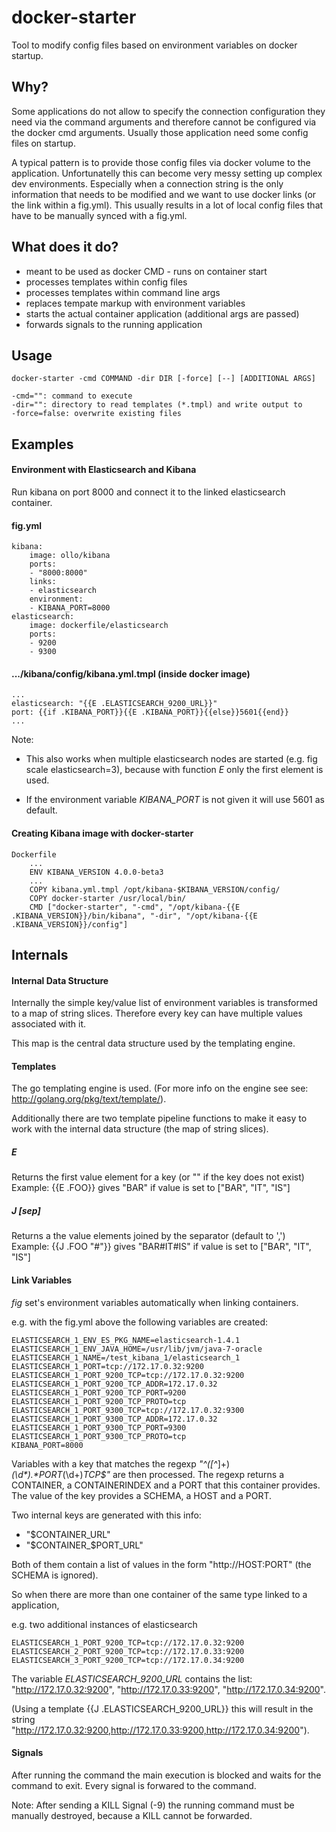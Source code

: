 # docker-starter

Tool to modify config files based on environment variables on docker startup.

## Why?

Some applications do not allow to specify the connection configuration they need via the command arguments and therefore cannot be configured via the docker cmd arguments. Usually those application need some config files on startup.

A typical pattern is to provide those config files via docker volume to the application. Unfortunatelly this can become very messy setting up complex dev environments. Especially when a connection string is the only information that needs to be modified and we want to use docker links (or the link within a fig.yml). This usually results in a lot of local config files that have to be manually synced with a fig.yml.


## What does it do?

  * meant to be used as docker CMD - runs on container start
  * processes templates within config files
  * processes templates within command line args
  * replaces tempate markup with environment variables
  * starts the actual container application (additional args are passed)
  * forwards signals to the running application


## Usage

    docker-starter -cmd COMMAND -dir DIR [-force] [--] [ADDITIONAL ARGS]
   
    -cmd="": command to execute
    -dir="": directory to read templates (*.tmpl) and write output to
    -force=false: overwrite existing files

## Examples


#### Environment with Elasticsearch and Kibana

Run kibana on port 8000 and connect it to the linked elasticsearch container.

#### fig.yml
    kibana:
        image: ollo/kibana
        ports:
        - "8000:8000"
        links:
        - elasticsearch
        environment:
        - KIBANA_PORT=8000
    elasticsearch:
        image: dockerfile/elasticsearch
        ports:
        - 9200
        - 9300

#### .../kibana/config/kibana.yml.tmpl (inside docker image)
    ...
    elasticsearch: "{{E .ELASTICSEARCH_9200_URL}}"
    port: {{if .KIBANA_PORT}}{{E .KIBANA_PORT}}{{else}}5601{{end}}
    ...

Note:

 * This also works when multiple elasticsearch nodes are started (e.g. fig scale elasticsearch=3), because with function _E_ only the first element is used. 

 * If the environment variable _KIBANA_PORT_ is not given it will use 5601 as default.


#### Creating Kibana image with docker-starter

    Dockerfile
        ...
        ENV KIBANA_VERSION 4.0.0-beta3
        ...
        COPY kibana.yml.tmpl /opt/kibana-$KIBANA_VERSION/config/
        COPY docker-starter /usr/local/bin/ 
        CMD ["docker-starter", "-cmd", "/opt/kibana-{{E .KIBANA_VERSION}}/bin/kibana", "-dir", "/opt/kibana-{{E .KIBANA_VERSION}}/config"]


## Internals

#### Internal Data Structure

Internally the simple key/value list of environment variables is transformed to a map of string slices. Therefore every key can have multiple values associated with it.

This map is the central data structure used by the templating engine.


#### Templates

The go templating engine is used. (For more info on the engine see see: http://golang.org/pkg/text/template/).

Additionally there are two template pipeline functions to make it easy to work with the internal data structure (the map of string slices).

##### E  
Returns the first value element for a key (or "" if the key does not exist)  
Example: {{E .FOO}} gives "BAR" if value is set to ["BAR", "IT", "IS"]

##### J [sep]  
Returns a the value elements joined by the separator (default to ',')  
Example: {{J .FOO "#"}} gives "BAR#IT#IS" if value is set to ["BAR", "IT", "IS"] 

#### Link Variables

*fig* set's environment variables automatically when linking containers.

e.g. with the fig.yml above the following variables are created:

    ELASTICSEARCH_1_ENV_ES_PKG_NAME=elasticsearch-1.4.1
    ELASTICSEARCH_1_ENV_JAVA_HOME=/usr/lib/jvm/java-7-oracle
    ELASTICSEARCH_1_NAME=/test_kibana_1/elasticsearch_1
    ELASTICSEARCH_1_PORT=tcp://172.17.0.32:9200
    ELASTICSEARCH_1_PORT_9200_TCP=tcp://172.17.0.32:9200
    ELASTICSEARCH_1_PORT_9200_TCP_ADDR=172.17.0.32
    ELASTICSEARCH_1_PORT_9200_TCP_PORT=9200
    ELASTICSEARCH_1_PORT_9200_TCP_PROTO=tcp
    ELASTICSEARCH_1_PORT_9300_TCP=tcp://172.17.0.32:9300
    ELASTICSEARCH_1_PORT_9300_TCP_ADDR=172.17.0.32
    ELASTICSEARCH_1_PORT_9300_TCP_PORT=9300
    ELASTICSEARCH_1_PORT_9300_TCP_PROTO=tcp
    KIBANA_PORT=8000

Variables with a key that matches the regexp _"^([^_]+)_(\d*).*PORT_(\d+)_TCP$"_ are then processed. The regexp returns a CONTAINER, a CONTAINERINDEX and a PORT that this container provides. The value of the key provides a SCHEMA, a HOST and a PORT. 

Two internal keys are generated with this info:  
 * "$CONTAINER_URL"
 * "$CONTAINER_$PORT_URL"

Both of them contain a list of values in the form "http://HOST:PORT" (the SCHEMA is ignored). 

So when there are more than one container of the same type linked to a application,  

e.g. two additional instances of elasticsearch  

    ELASTICSEARCH_1_PORT_9200_TCP=tcp://172.17.0.32:9200
    ELASTICSEARCH_2_PORT_9200_TCP=tcp://172.17.0.33:9200
    ELASTICSEARCH_3_PORT_9200_TCP=tcp://172.17.0.34:9200

The variable _ELASTICSEARCH_9200_URL_ contains the list: "http://172.17.0.32:9200", "http://172.17.0.33:9200", "http://172.17.0.34:9200".

(Using a template {{J .ELASTICSEARCH_9200_URL}} this will result in the string "http://172.17.0.32:9200,http://172.17.0.33:9200,http://172.17.0.34:9200").


#### Signals

After running the command the main execution is blocked and waits for the command to exit. Every signal is forwared to the command.

Note: After sending a KILL Signal (-9) the running command must be manually destroyed, because a KILL cannot be forwarded.

